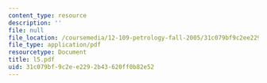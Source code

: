 ```yaml
---
content_type: resource
description: ''
file: null
file_location: /coursemedia/12-109-petrology-fall-2005/31c079bf9c2ee2292b43620ff0b82e52_l5.pdf
file_type: application/pdf
resourcetype: Document
title: l5.pdf
uid: 31c079bf-9c2e-e229-2b43-620ff0b82e52
---
```

